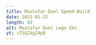 ```yaml
---
title: Mustafar Duel Speed-Build
date: 2021-01-22
length: 92
alt: Mustafar Duel Lego Set.
yt: r7SGZXgZ4p0
---
```

